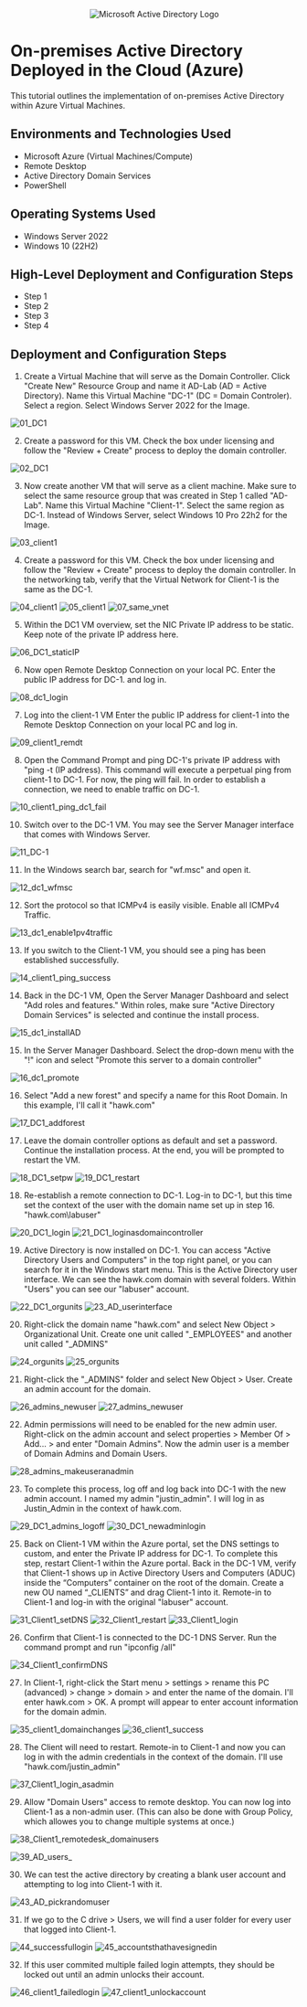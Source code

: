 <p align="center">
<img src="https://i.imgur.com/pU5A58S.png" alt="Microsoft Active Directory Logo"/>
</p>

<h1>On-premises Active Directory Deployed in the Cloud (Azure)</h1>
This tutorial outlines the implementation of on-premises Active Directory within Azure Virtual Machines.<br />

<h2>Environments and Technologies Used</h2>

- Microsoft Azure (Virtual Machines/Compute)
- Remote Desktop
- Active Directory Domain Services
- PowerShell

<h2>Operating Systems Used </h2>

- Windows Server 2022
- Windows 10 (22H2)

<h2>High-Level Deployment and Configuration Steps</h2>

- Step 1
- Step 2
- Step 3
- Step 4

<h2>Deployment and Configuration Steps</h2>

1. Create a Virtual Machine that will serve as the Domain Controller. Click "Create New" Resource Group and name it AD-Lab (AD = Active Directory). Name this Virtual Machine "DC-1" (DC = Domain Controler). Select a region. Select Windows Server 2022 for the Image.
   
![01_DC1](https://github.com/JustinHawks/configure-active-directory/assets/88342524/3f7fb7c6-cc64-41ba-a5de-99e7e22b9655)

2. Create a password for this VM. Check the box under licensing and follow the "Review + Create" process to deploy the domain controller.
   
![02_DC1](https://github.com/JustinHawks/configure-active-directory/assets/88342524/fa37730a-cbe2-41c4-b8b2-c98487ca41e4)

3. Now create another VM that will serve as a client machine. Make sure to select the same resource group that was created in Step 1 called "AD-Lab". Name this Virtual Machine "Client-1". Select the same region as DC-1. Instead of Windows Server, select Windows 10 Pro 22h2 for the Image.

![03_client1](https://github.com/JustinHawks/configure-active-directory/assets/88342524/5368ed66-b2f6-438f-bf3b-c74214fc282a)

4. Create a password for this VM. Check the box under licensing and follow the "Review + Create" process to deploy the domain controller. In the networking tab, verify that the Virtual Network for Client-1 is the same as the DC-1.

![04_client1](https://github.com/JustinHawks/configure-active-directory/assets/88342524/ef1be799-b047-4c45-b433-90c02521a186)
![05_client1](https://github.com/JustinHawks/configure-active-directory/assets/88342524/a7d9a415-2708-400a-8c50-5ad0cdb3cc15)
![07_same_vnet](https://github.com/JustinHawks/configure-active-directory/assets/88342524/9dda7368-6e39-41ef-858a-e4b2cb6dc21e)

5. Within the DC1 VM overview, set the NIC Private IP address to be static. Keep note of the private IP address here.
   
![06_DC1_staticIP](https://github.com/JustinHawks/configure-active-directory/assets/88342524/47d52480-7966-44fc-95a1-df5a890b681e)

6. Now open Remote Desktop Connection on your local PC. Enter the public IP address for DC-1. and log in.

![08_dc1_login](https://github.com/JustinHawks/configure-active-directory/assets/88342524/7225b392-2ddf-4160-9bc3-8985176f7b41)

7. Log into the client-1 VM Enter the public IP address for client-1 into the Remote Desktop Connection on your local PC and log in.

![09_client1_remdt](https://github.com/JustinHawks/configure-active-directory/assets/88342524/a8560c7e-7d78-47cd-96e4-121c950ac988)

8. Open the Command Prompt and ping DC-1's private IP address with "ping -t (IP address). This command will execute a perpetual ping from client-1 to DC-1. For now, the ping will fail. In order to establish a connection, we need to enable traffic on DC-1.

![10_client1_ping_dc1_fail](https://github.com/JustinHawks/configure-active-directory/assets/88342524/5750ed65-8d7e-4ece-a447-ded1dc31719e)

10. Switch over to the DC-1 VM. You may see the Server Manager interface that comes with Windows Server.

![11_DC-1](https://github.com/JustinHawks/configure-active-directory/assets/88342524/0346744b-c351-416e-bd51-27b2cd400a6c)

11. In the Windows search bar, search for "wf.msc" and open it.

![12_dc1_wfmsc](https://github.com/JustinHawks/configure-active-directory/assets/88342524/03d2346f-657f-4785-82b6-7a49e6821dcb)

12. Sort the protocol so that ICMPv4 is easily visible. Enable all ICMPv4 Traffic.
    
![13_dc1_enable1pv4traffic](https://github.com/JustinHawks/configure-active-directory/assets/88342524/61292c63-826a-4d93-9108-9c4ac40b67e3)

13. If you switch to the Client-1 VM, you should see a ping has been established successfully.
    
![14_client1_ping_success](https://github.com/JustinHawks/configure-active-directory/assets/88342524/af3a653b-d153-4949-8fa8-f432e09dd1b9)

14. Back in the DC-1 VM, Open the Server Manager Dashboard and select "Add roles and features." Within roles, make sure "Active Directory Domain Services" is selected and continue the install process.
    
![15_dc1_installAD](https://github.com/JustinHawks/configure-active-directory/assets/88342524/e906a9ed-1b2d-407b-a73f-7229756a6477)

15. In the Server Manager Dashboard. Select the drop-down menu with the "!" icon and select "Promote this server to a domain controller"
    
![16_dc1_promote](https://github.com/JustinHawks/configure-active-directory/assets/88342524/36310293-dcbb-44c5-8d7e-640255f0f802)

16. Select "Add a new forest" and specify a name for this Root Domain. In this example, I'll call it "hawk.com"
    
![17_DC1_addforest](https://github.com/JustinHawks/configure-active-directory/assets/88342524/1d8b8d53-c43a-4a05-95c1-b4b868c2b500)

17. Leave the domain controller options as default and set a password. Continue the installation process. At the end, you will be prompted to restart the VM.

![18_DC1_setpw](https://github.com/JustinHawks/configure-active-directory/assets/88342524/2c680e3e-d1b0-4f5a-b3d0-a94f7238f5a8)
![19_DC1_restart](https://github.com/JustinHawks/configure-active-directory/assets/88342524/e6bd0d4c-7db6-4e85-a0c4-f74158a6e0bb)

18. Re-establish a remote connection to DC-1. Log-in to DC-1, but this time set the context of the user with the domain name set up in step 16. "hawk.com\labuser"

![20_DC1_login](https://github.com/JustinHawks/configure-active-directory/assets/88342524/c32ea3b5-282b-4914-932f-60d8fdeb0a3e)
![21_DC1_loginasdomaincontroller](https://github.com/JustinHawks/configure-active-directory/assets/88342524/46ab5464-0dbf-4c35-b974-2c7727323467)

19. Active Directory is now installed on DC-1. You can access "Active Directory Users and Computers" in the top right panel, or you can search for it in the Windows start menu. This is the Active Directory user interface. We can see the hawk.com domain with several folders. Within "Users" you can see our "labuser" account.
    
![22_DC1_orgunits](https://github.com/JustinHawks/configure-active-directory/assets/88342524/95205bd8-be5e-42f6-82dc-671c2e8e93c9)
![23_AD_userinterface](https://github.com/JustinHawks/configure-active-directory/assets/88342524/6b2d3638-ba19-44d1-83b1-0dfd922e1dd0)

20. Right-click the domain name "hawk.com" and select New Object > Organizational Unit. Create one unit called "_EMPLOYEES" and another unit called "_ADMINS"

![24_orgunits](https://github.com/JustinHawks/configure-active-directory/assets/88342524/0881ece3-0afb-4506-9468-2698ceb554a5)
![25_orgunits](https://github.com/JustinHawks/configure-active-directory/assets/88342524/abcbc7af-d855-421a-b8cb-ad5463abcb07)

21. Right-click the "_ADMINS" folder and select New Object > User. Create an admin account for the domain.

![26_admins_newuser](https://github.com/JustinHawks/configure-active-directory/assets/88342524/090876c1-418c-4c27-9078-c28a74e95802)
![27_admins_newuser](https://github.com/JustinHawks/configure-active-directory/assets/88342524/a09296c9-ef0b-4b2c-ba5e-1f278906e476)

22. Admin permissions will need to be enabled for the new admin user. Right-click on the admin account and select properties > Member Of > Add... > and enter "Domain Admins". Now the admin user is a member of Domain Admins and Domain Users.
    
![28_admins_makeuseranadmin](https://github.com/JustinHawks/configure-active-directory/assets/88342524/93257b88-9026-4fbe-b004-f49a287d37eb)

23. To complete this process, log off and log back into DC-1 with the new admin account. I named my admin "justin_admin". I will log in as Justin_Admin in the context of hawk.com.
    
![29_DC1_admins_logoff](https://github.com/JustinHawks/configure-active-directory/assets/88342524/923e4d3c-4dc1-402b-93f8-dd7e00b2c71d)
![30_DC1_newadminlogin](https://github.com/JustinHawks/configure-active-directory/assets/88342524/3cc6a619-0f1c-4e34-9bfe-90182e63f1fb)

25. Back on Client-1 VM within the Azure portal, set the DNS settings to custom, and enter the Private IP address for DC-1. To complete this step, restart Client-1 within the Azure portal. Back in the DC-1 VM, verify that Client-1 shows up in Active Directory Users and Computers (ADUC) inside the “Computers” container on the root of the domain. Create a new OU named “_CLIENTS” and drag Client-1 into it. Remote-in to Client-1 and log-in with the original "labuser" account.
    
![31_Client1_setDNS](https://github.com/JustinHawks/configure-active-directory/assets/88342524/998236e1-20e6-4b06-adb6-43cc09b38612)
![32_Client1_restart](https://github.com/JustinHawks/configure-active-directory/assets/88342524/570e5c6b-2780-450a-81b9-6ee296ea8201)
![33_Client1_login](https://github.com/JustinHawks/configure-active-directory/assets/88342524/35507a78-e230-4a56-af9e-62681c1b624f)

26. Confirm that Client-1 is connected to the DC-1 DNS Server. Run the command prompt and run "ipconfig /all"

![34_Client1_confirmDNS](https://github.com/JustinHawks/configure-active-directory/assets/88342524/70f734e2-2859-48e2-b260-4bdb5ebc4ca6)

27. In Client-1, right-click the Start menu > settings > rename this PC (advanced) > change > domain > and enter the name of the domain. I'll enter hawk.com > OK. A prompt will appear to enter account information for the domain admin.
    
![35_client1_domainchanges](https://github.com/JustinHawks/configure-active-directory/assets/88342524/0acb7f35-02ef-428c-b99a-98d2b0802aba)
![36_client1_success](https://github.com/JustinHawks/configure-active-directory/assets/88342524/1046329b-1c56-4769-82d4-a61ac807a3b7)

28. The Client will need to restart. Remote-in to Client-1 and now you can log in with the admin credentials in the context of the domain. I'll use "hawk.com/justin_admin"
    
![37_Client1_login_asadmin](https://github.com/JustinHawks/configure-active-directory/assets/88342524/e2d19646-845c-4101-a4c4-a28ada93472f)

29. Allow "Domain Users" access to remote desktop. You can now log into Client-1 as a non-admin user. (This can also be done with Group Policy, which allowes you to change multiple systems at once.)

![38_Client1_remotedesk_domainusers](https://github.com/JustinHawks/configure-active-directory/assets/88342524/28e47e12-7295-474a-a48e-8226bd0eba6d)

![39_AD_users_](https://github.com/JustinHawks/configure-active-directory/assets/88342524/d266f7f5-0ab9-4e76-8889-7ad69bb71dbe)

30. We can test the active directory by creating a blank user account and attempting to log into Client-1 with it.

![43_AD_pickrandomuser](https://github.com/JustinHawks/configure-active-directory/assets/88342524/e64ce69c-42a1-4d26-b1d1-87d281177492)

31. If we go to the C drive > Users, we will find a user folder for every user that logged into Client-1.
    
![44_successfullogin](https://github.com/JustinHawks/configure-active-directory/assets/88342524/853bf83e-1408-41f1-8012-b0f387fd919a)
![45_accountsthathavesignedin](https://github.com/JustinHawks/configure-active-directory/assets/88342524/a2cb18a9-74e8-4af9-8e43-ba3c5c8aa204)

 32. If this user commited multiple failed login attempts, they should be locked out until an admin unlocks their account.

![46_client1_failedlogin](https://github.com/JustinHawks/configure-active-directory/assets/88342524/72c95d7c-ed87-45d6-b10c-ad1e1900d678)
![47_client1_unlockaccount](https://github.com/JustinHawks/configure-active-directory/assets/88342524/2e863a66-478b-4915-8ee0-6bebb9b2c3ef)


    
